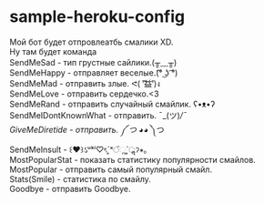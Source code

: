 # sample-heroku-config    

Мой бот будет отпровлеатбь смалики XD.    
Ну там будет команда    
SendMeSad - тип грустные сайлики.(╥﹏╥)    
SendMeHappy - отправляет веселые.(͡° ͜ʖ ͡°)    
SendMeMad - отправить злые. ᕙ( ︡'︡益'︠)ง    
SendMeLove - отправить сердечко.<3    
SendMeRand - отправить случайный смайлик. ʕ•ᴥ•ʔ    
SendMeIDontKnownWhat - отправить. ¯\_(ツ)_/¯    
GiveMeDiretide - отправить. ༼ つ ◕_◕ ༽つ    
SendMeInsult - ꒰♥︎꒱ઽᵘᵏⁱ♡ৎˊ͈ˣੰૢˋ͈ॢॽ∗｡    
MostPopularStat - показать статистику популярности смайлов.     
MostPopular - отправить самый популярный смайл.     
Stats(Smile) - статистика по смайлу.    
Goodbye - отправить Goodbye.    
